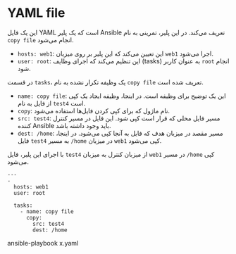 # YAML file

این یک فایل YAML است که یک پلیر Ansible تعریف می‌کند. در این پلیر، تمرینی به نام `copy file` انجام می‌شود.

- `hosts: web1`: این تعیین می‌کند که این پلیر بر روی میزبان `web1` اجرا می‌شود.
- `user: root`: این تنظیم می‌کند که اجرای وظایف (tasks) به عنوان کاربر `root` انجام شود.

در قسمت `tasks`، یک وظیفه تکرار نشده به نام `copy file` تعریف شده است.

- `name: copy file`: این یک توضیح برای وظیفه است. در اینجا، وظیفه ایجاد یک کپی از فایل به نام `test4` است.
- `copy`: نام ماژول که برای کپی کردن فایل‌ها استفاده می‌شود.
- `src: test4`: مسیر فایل محلی که قرار است کپی شود. این فایل در مسیر کنترل کننده Ansible باید وجود داشته باشد.
- `dest: /home`: مسیر مقصد در میزبان هدف که فایل به آنجا کپی می‌شود. در اینجا، فایل `test4` به مسیر `/home` در میزبان `web1` کپی می‌شود.

با اجرای این پلیر، فایل `test4` از میزبان کنترل به میزبان `web1` در مسیر `/home` کپی می‌شود.

```
---
-
  hosts: web1
  user: root

  tasks:
    - name: copy file
      copy:
        src: test4
        dest: /home
```

ansible-playbook x.yaml
